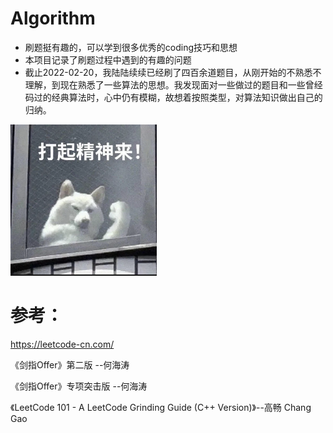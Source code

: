 # Algorithm

* 刷题挺有趣的，可以学到很多优秀的coding技巧和思想
* 本项目记录了刷题过程中遇到的有趣的问题
* 截止2022-02-20，我陆陆续续已经刷了四百余道题目，从刚开始的不熟悉不理解，到现在熟悉了一些算法的思想。我发现面对一些做过的题目和一些曾经码过的经典算法时，心中仍有模糊，故想着按照类型，对算法知识做出自己的归纳。



![打起精神来！](z.images/打起精神来.png)



# 参考：

https://leetcode-cn.com/

《剑指Offer》第二版 --何海涛

《剑指Offer》专项突击版 --何海涛

《LeetCode 101 - A LeetCode Grinding Guide (C++ Version)》--高畅 Chang Gao

